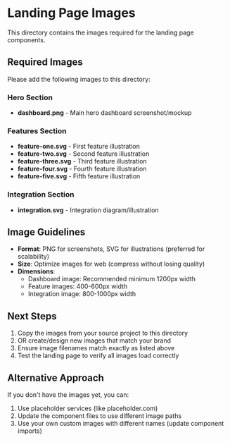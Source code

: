 # Landing Page Images

This directory contains the images required for the landing page components.

## Required Images

Please add the following images to this directory:

### Hero Section
- **dashboard.png** - Main hero dashboard screenshot/mockup

### Features Section
- **feature-one.svg** - First feature illustration
- **feature-two.svg** - Second feature illustration
- **feature-three.svg** - Third feature illustration
- **feature-four.svg** - Fourth feature illustration
- **feature-five.svg** - Fifth feature illustration

### Integration Section
- **integration.svg** - Integration diagram/illustration

## Image Guidelines

- **Format**: PNG for screenshots, SVG for illustrations (preferred for scalability)
- **Size**: Optimize images for web (compress without losing quality)
- **Dimensions**: 
  - Dashboard image: Recommended minimum 1200px width
  - Feature images: 400-600px width
  - Integration image: 800-1000px width

## Next Steps

1. Copy the images from your source project to this directory
2. OR create/design new images that match your brand
3. Ensure image filenames match exactly as listed above
4. Test the landing page to verify all images load correctly

## Alternative Approach

If you don't have the images yet, you can:
1. Use placeholder services (like placeholder.com)
2. Update the component files to use different image paths
3. Use your own custom images with different names (update component imports)

